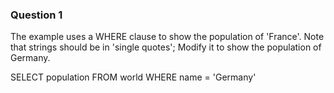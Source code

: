### Question 1
The example uses a WHERE clause to show the population of 'France'. Note that strings should be in 'single quotes';
Modify it to show the population of Germany.

SELECT population FROM world
    WHERE name = 'Germany'

